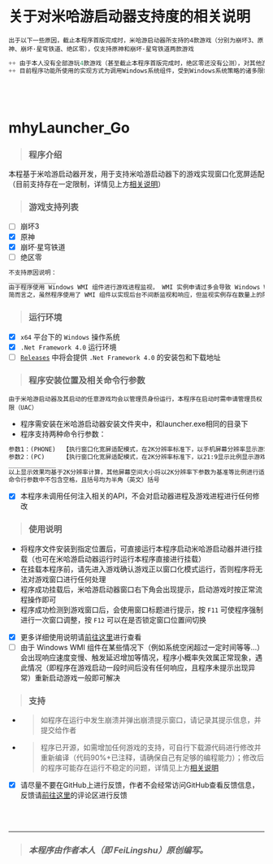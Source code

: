 # __关于对米哈游启动器支持度的相关说明__
`出于以下一些原因，截止本程序首版完成时，米哈游启动器所支持的4款游戏（分别为崩坏3、原神、崩坏·星穹铁道、绝区零），仅支持原神和崩坏·星穹铁道两款游戏`
```C
++ 由于本人没有全部游玩4款游戏（甚至截止本程序首版完成时，绝区零还没有公测），对其他游戏进行支持成本开销太大且没有办法保证适配性
++ 目前程序功能所使用的实现方式为调用Windows系统组件，受到Windows系统策略的诸多限制，如果增加游戏支持会导致出现可以预见的系统错误（下方会进行详细说明）
```
<br></br>
# __mhyLauncher_Go__
> ### __程序介绍__
本程基于米哈游启动器开发，用于支持米哈游启动器下的游戏实现窗口化宽屏适配（目前支持存在一定限制，详情见上方[相关说明](#关于对米哈游启动器支持度的相关说明)）
> ### __游戏支持列表__
- [ ] 崩坏3
- [x] 原神
- [x] 崩坏·星穹铁道
- [ ] 绝区零
```html
不支持原因说明：
_____________
由于程序使用 Windows WMI 组件进行游戏进程监视， WMI 实例申请过多会导致 Windows WMI 组件抛出异常[配额冲突]
简而言之，虽然程序使用了 WMI 组件以实现后台不间断监视和响应，但监视实例存在数量上的限制
```
> ### __运行环境__
- [x] `x64` 平台下的 `Windows` 操作系统
- [x] `.Net Framework 4.0` 运行环境
- [ ] [`Releases`](../../releases) 中将会提供 `.Net Framework 4.0` 的安装包和下载地址
> ### __程序安装位置及相关命令行参数__
`由于米哈游启动器及其启动的任意游戏均会以管理员身份运行，本程序在启动时需申请管理员权限（UAC）`
* 程序需安装在米哈游启动器安装文件夹中，和launcher.exe相同的目录下
* 程序支持两种命令行参数：
```html
参数1：(PHONE)  【执行窗口化宽屏适配模式，在2K分辨率标准下，以手机屏幕分辨率显示游戏画面，显示分辨率为2400×1080】
参数2：(PC)     【执行窗口化宽屏适配模式，在2K分辨率标准下，以21:9显示比例显示游戏画面，显示分辨率为2520×1080】  
_____________
以上显示效果均基于2K分辨率计算，其他屏幕空间大小将以2K分辨率下参数为基准等比例进行适配
命令行参数中不包含空格，且括号均为半角（英文）括号
```
- [x] 本程序未调用任何注入相关的API，不会对启动器进程及游戏进程进行任何修改
> ### __使用说明__
* 将程序文件安装到指定位置后，可直接运行本程序启动米哈游启动器并进行挂载（也可在米哈游启动器运行时运行本程序直接进行挂载）
* 在挂载本程序前，请先进入游戏确认游戏正以窗口化模式运行，否则程序将无法对游戏窗口进行任何处理
* 程序成功挂载后，米哈游启动器窗口右下角会出现提示，启动游戏时按正常流程操作即可
* 程序成功检测到游戏窗口后，会使用窗口标题进行提示，按 `F11` 可使程序强制进行一次窗口调整，按 `F12` 可以在是否锁定窗口位置间切换
- [x] 更多详细使用说明请[前往这里](https://space.bilibili.com/483822869)进行查看
- [ ] 由于 Windows WMI 组件在某些情况下（例如系统空闲超过一定时间等等...）会出现响应速度变慢、触发延迟增加等情况，程序小概率失效属正常现象，遇此情况（即程序在游戏启动一段时间后没有任何响应，且程序未提示出现异常）重新启动游戏一般即可解决
> ### __支持__
* > 如程序在运行中发生崩溃并弹出崩溃提示窗口，请记录其提示信息，并提交给作者  
* > 程序已开源，如需增加任何游戏的支持，可自行下载源代码进行修改并重新编译（代码90%+已注释，请确保自己有足够的编程能力）；修改后的程序可能存在运行不稳定的问题，详情见上方[相关说明](#关于对米哈游启动器支持度的相关说明)
- [x] 请尽量不要在GitHub上进行反馈，作者不会经常访问GitHub查看反馈信息，反馈请[前往这里](https://space.bilibili.com/483822869)的评论区进行反馈




<br></br>
___
> ### **_本程序由作者本人（即 FeiLingshu）原创编写。_**
